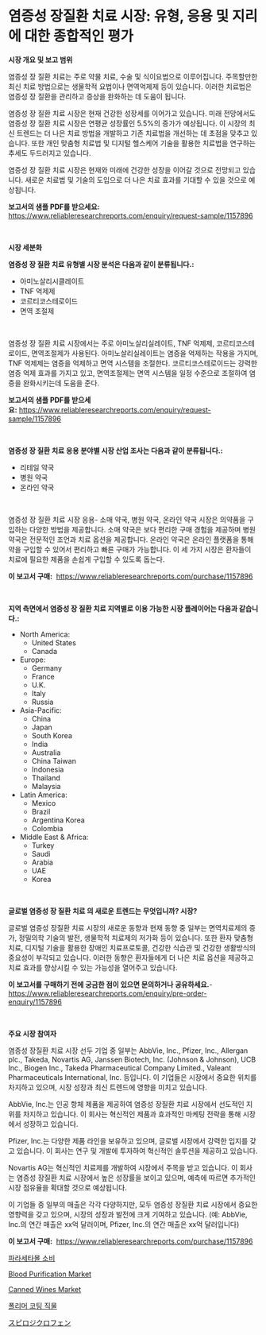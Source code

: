 <p><h1>염증성 장질환 치료 시장: 유형, 응용 및 지리에 대한 종합적인 평가</h1></p><p><strong>시장 개요 및 보고 범위</strong></p>
<p><p>염증성 장 질환 치료는 주로 약물 치료, 수술 및 식이요법으로 이루어집니다. 주목할만한 최신 치료 방법으로는 생물학적 요법이나 면역억제제 등이 있습니다. 이러한 치료법은 염증성 장 질환을 관리하고 증상을 완화하는 데 도움이 됩니다.</p><p>염증성 장 질환 치료 시장은 현재 건강한 성장세를 이어가고 있습니다. 미래 전망에서도 염증성 장 질환 치료 시장은 연평균 성장률인 5.5%의 증가가 예상됩니다. 이 시장의 최신 트렌드는 더 나은 치료 방법을 개발하고 기존 치료법을 개선하는 데 초점을 맞추고 있습니다. 또한 개인 맞춤형 치료법 및 디지털 헬스케어 기술을 활용한 치료법을 연구하는 추세도 두드러지고 있습니다.</p><p>염증성 장 질환 치료 시장은 현재와 미래에 건강한 성장을 이어갈 것으로 전망되고 있습니다. 새로운 치료법 및 기술의 도입으로 더 나은 치료 효과를 기대할 수 있을 것으로 예상됩니다.</p></p>
<p><strong>보고서의 샘플 PDF를 받으세요:</strong> <a href="https://www.reliableresearchreports.com/enquiry/request-sample/1157896">https://www.reliableresearchreports.com/enquiry/request-sample/1157896</a></p>
<p>&nbsp;</p>
<p><strong>시장 세분화</strong></p>
<p><strong>염증성 장 질환 치료 유형별 시장 분석은 다음과 같이 분류됩니다.:</strong></p>
<p><ul><li>아미노살리시클레이트</li><li>TNF 억제제</li><li>코르티코스테로이드</li><li>면역 조절제</li></ul></p>
<p>&nbsp;</p>
<p><p>염증성 장 질환 치료 시장에서는 주로 아미노살리실레이트, TNF 억제제, 코르티코스테로이드, 면역조절제가 사용된다. 아미노살리실레이트는 염증을 억제하는 작용을 가지며, TNF 억제제는 염증을 억제하고 면역 시스템을 조절한다. 코르티코스테로이드는 강력한 염증 억제 효과를 가지고 있고, 면역조절제는 면역 시스템을 일정 수준으로 조절하여 염증을 완화시키는데 도움을 준다.</p></p>
<p><strong>보고서의 샘플 PDF를 받으세요:</strong>&nbsp;<a href="https://www.reliableresearchreports.com/enquiry/request-sample/1157896">https://www.reliableresearchreports.com/enquiry/request-sample/1157896</a></p>
<p>&nbsp;</p>
<p><strong> 염증성 장 질환 치료 응용 분야별 시장 산업 조사는 다음과 같이 분류됩니다.:</strong></p>
<p><ul><li>리테일 약국</li><li>병원 약국</li><li>온라인 약국</li></ul></p>
<p>&nbsp;</p>
<p><p>염증성 장 질환 치료 시장 응용- 소매 약국, 병원 약국, 온라인 약국 시장은 의약품을 구입하는 다양한 방법을 제공합니다. 소매 약국은 보다 편리한 구매 경험을 제공하며 병원 약국은 전문적인 조언과 치료 옵션을 제공합니다. 온라인 약국은 온라인 플랫폼을 통해 약을 구입할 수 있어서 편리하고 빠른 구매가 가능합니다. 이 세 가지 시장은 환자들이 치료에 필요한 제품을 손쉽게 구입할 수 있도록 돕는다.</p></p>
<p><strong>이 보고서 구매:</strong>&nbsp; <a href="https://www.reliableresearchreports.com/purchase/1157896">https://www.reliableresearchreports.com/purchase/1157896</a></p>
<p>&nbsp;</p>
<p><strong>지역 측면에서 염증성 장 질환 치료 지역별로 이용 가능한 시장 플레이어는 다음과 같습니다.:</strong></p>
<p><ul>
    <li>
        North America:
        <ul>
            <li>United States</li>
            <li>Canada</li>
        </ul>
    </li>
    <li>
        Europe:
        <ul>
            <li>Germany</li>
            <li>France</li>
            <li>U.K.</li>
            <li>Italy</li>
            <li>Russia</li>
        </ul>
    </li>
    <li>
        Asia-Pacific:
        <ul>
            <li>China</li>
            <li>Japan</li>
            <li>South Korea</li>
            <li>India</li>
            <li>Australia</li>
            <li>China Taiwan</li>
            <li>Indonesia</li>
            <li>Thailand</li>
            <li>Malaysia</li>
        </ul>
    </li>
    <li>
        Latin America:
        <ul>
            <li>Mexico</li>
            <li>Brazil</li>
            <li>Argentina Korea</li>
            <li>Colombia</li>
        </ul>
    </li>
    <li>
        Middle East & Africa:
        <ul>
            <li>Turkey</li>
            <li>Saudi</li>
            <li>Arabia</li>
            <li>UAE</li>
            <li>Korea</li>
        </ul>
    </li>
    </ul></p>
<p>&nbsp;</p>
<p><strong>글로벌 염증성 장 질환 치료 의 새로운 트렌드는 무엇입니까? 시장?</strong></p>
<p><p>글로벌 염증성 장질환 치료 시장의 새로운 동향과 현재 동향 중 일부는 면역치료제의 증가, 정밀의학 기술의 발전, 생물학적 치료제의 저가화 등이 있습니다. 또한 환자 맞춤형 치료, 디지털 기술을 활용한 장애인 치료프로토콜, 건강한 식습관 및 건강한 생활방식의 중요성이 부각되고 있습니다. 이러한 동향은 환자들에게 더 나은 치료 옵션을 제공하고 치료 효과를 향상시킬 수 있는 가능성을 열어주고 있습니다.</p></p>
<p><strong>이 보고서를 구매하기 전에 궁금한 점이 있으면 문의하거나 공유하세요.</strong>- <a href="https://www.reliableresearchreports.com/enquiry/pre-order-enquiry/1157896">https://www.reliableresearchreports.com/enquiry/pre-order-enquiry/1157896</a></p>
<p>&nbsp;</p>
<p><strong>주요 시장 참여자</strong></p>
<p><p>염증성 장질환 치료 시장 선두 기업 중 일부는 AbbVie, Inc., Pfizer, Inc., Allergan plc., Takeda, Novartis AG, Janssen Biotech, Inc. (Johnson & Johnson), UCB Inc., Biogen Inc., Takeda Pharmaceutical Company Limited., Valeant Pharmaceuticals International, Inc. 등입니다. 이 기업들은 시장에서 중요한 위치를 차지하고 있으며, 시장 성장과 최신 트렌드에 영향을 미치고 있습니다.</p><p>AbbVie, Inc.는 인공 항체 제품을 제공하여 염증성 장질환 치료 시장에서 선도적인 지위를 차지하고 있습니다. 이 회사는 혁신적인 제품과 효과적인 마케팅 전략을 통해 시장에서 성장하고 있습니다.</p><p>Pfizer, Inc.는 다양한 제품 라인을 보유하고 있으며, 글로벌 시장에서 강력한 입지를 갖고 있습니다. 이 회사는 연구 및 개발에 투자하여 혁신적인 솔루션을 제공하고 있습니다.</p><p>Novartis AG는 혁신적인 치료제를 개발하여 시장에서 주목을 받고 있습니다. 이 회사는 염증성 장질환 치료 시장에서 높은 성장률을 보이고 있으며, 예측에 따르면 추가적인 시장 점유율을 확대할 것으로 예상됩니다.</p><p>이 기업들 중 일부의 매출은 각각 다양하지만, 모두 염증성 장질환 치료 시장에서 중요한 영향력을 갖고 있으며, 시장의 성장과 발전에 크게 기여하고 있습니다. (예: AbbVie, Inc.의 연간 매출은 xx억 달러이며, Pfizer, Inc.의 연간 매출은 xx억 달러입니다)</p></p>
<p><strong>이 보고서 구매:</strong>&nbsp;&nbsp;<a href="https://www.reliableresearchreports.com/purchase/1157896">https://www.reliableresearchreports.com/purchase/1157896</a></p>
<p><p><a href="https://github.com/vsn7qpua81q/Market-Research-Report-List-1/blob/main/1499346191019.md">파라세타몰 소비</a></p><p><a href="https://issuu.com/reportprime-2/docs/blood-purification-market-size-2030.pptx">Blood Purification Market</a></p><p><a href="https://view.publitas.com/reportprime-1/canned-wines-market-research-report-forecasted-for-period-from-2023-2030-by-market-type-market-application-and-region/">Canned Wines Market</a></p><p><a href="https://github.com/trmesnao7959541/Market-Research-Report-List-1/blob/main/1425041191018.md">폴리머 코팅 직물</a></p><p><a href="https://github.com/adcxff01450218/Market-Research-Report-List-1/blob/main/7683915191174.md">スピロジクロフェン</a></p></p>
